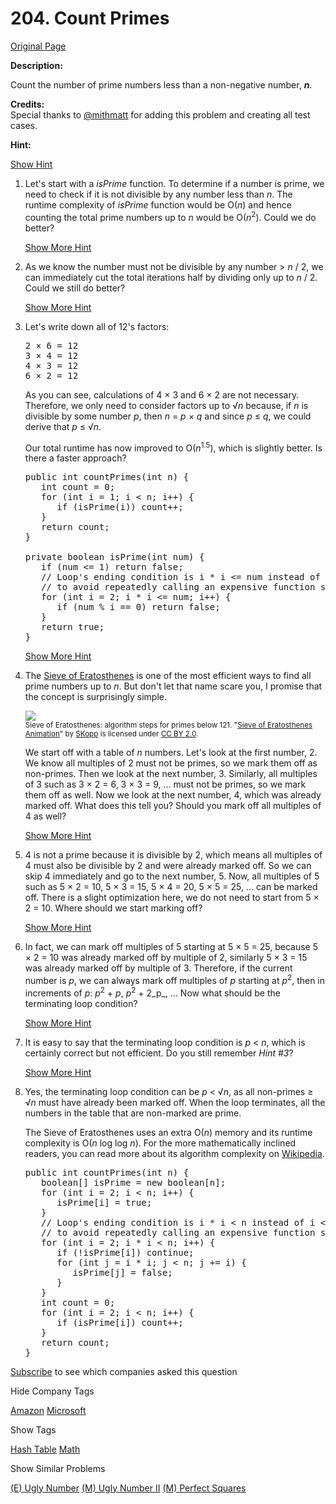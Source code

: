 # 204. Count Primes

[Original Page](https://leetcode.com/problems/count-primes/)

**Description:**

Count the number of prime numbers less than a non-negative number, **_n_**.

**Credits:**  
Special thanks to [@mithmatt](https://leetcode.com/discuss/user/mithmatt) for adding this problem and creating all test cases.

**Hint:**

[Show Hint](#)

1.  Let's start with a _isPrime_ function. To determine if a number is prime, we need to check if it is not divisible by any number less than _n_. The runtime complexity of _isPrime_ function would be O(_n_) and hence counting the total prime numbers up to _n_ would be O(_n_<sup>2</sup>). Could we do better?

    [Show More Hint](#)
2.  As we know the number must not be divisible by any number > _n_ / 2, we can immediately cut the total iterations half by dividing only up to _n_ / 2\. Could we still do better?

    [Show More Hint](#)
3.  Let's write down all of 12's factors:

    <pre>2 × 6 = 12
    3 × 4 = 12
    4 × 3 = 12
    6 × 2 = 12
    </pre>

    As you can see, calculations of 4 × 3 and 6 × 2 are not necessary. Therefore, we only need to consider factors up to √_n_ because, if _n_ is divisible by some number _p_, then _n_ = _p_ × _q_ and since _p_ ≤ _q_, we could derive that _p_ ≤ √_n_.

    Our total runtime has now improved to O(_n_<sup>1.5</sup>), which is slightly better. Is there a faster approach?

    <pre>public int countPrimes(int n) {
       int count = 0;
       for (int i = 1; i < n; i++) {
          if (isPrime(i)) count++;
       }
       return count;
    }

    private boolean isPrime(int num) {
       if (num <= 1) return false;
       // Loop's ending condition is i * i <= num instead of i <= sqrt(num)
       // to avoid repeatedly calling an expensive function sqrt().
       for (int i = 2; i * i <= num; i++) {
          if (num % i == 0) return false;
       }
       return true;
    }
    </pre>

    [Show More Hint](#)
4.  The [Sieve of Eratosthenes](http://en.wikipedia.org/wiki/Sieve_of_Eratosthenes) is one of the most efficient ways to find all prime numbers up to _n_. But don't let that name scare you, I promise that the concept is surprisingly simple.

    ![](/static/images/solutions/Sieve_of_Eratosthenes_animation.gif)  
    <small>Sieve of Eratosthenes: algorithm steps for primes below 121\. "[Sieve of Eratosthenes Animation](http://commons.wikimedia.org/wiki/File:Sieve_of_Eratosthenes_animation.gif)" by [SKopp](http://de.wikipedia.org/wiki/Benutzer:SKopp) is licensed under [CC BY 2.0](http://creativecommons.org/licenses/by/2.0/).</small>

    We start off with a table of _n_ numbers. Let's look at the first number, 2\. We know all multiples of 2 must not be primes, so we mark them off as non-primes. Then we look at the next number, 3\. Similarly, all multiples of 3 such as 3 × 2 = 6, 3 × 3 = 9, ... must not be primes, so we mark them off as well. Now we look at the next number, 4, which was already marked off. What does this tell you? Should you mark off all multiples of 4 as well?

    [Show More Hint](#)
5.  4 is not a prime because it is divisible by 2, which means all multiples of 4 must also be divisible by 2 and were already marked off. So we can skip 4 immediately and go to the next number, 5\. Now, all multiples of 5 such as 5 × 2 = 10, 5 × 3 = 15, 5 × 4 = 20, 5 × 5 = 25, ... can be marked off. There is a slight optimization here, we do not need to start from 5 × 2 = 10\. Where should we start marking off?

    [Show More Hint](#)
6.  In fact, we can mark off multiples of 5 starting at 5 × 5 = 25, because 5 × 2 = 10 was already marked off by multiple of 2, similarly 5 × 3 = 15 was already marked off by multiple of 3\. Therefore, if the current number is _p_, we can always mark off multiples of _p_ starting at _p_<sup>2</sup>, then in increments of _p_: _p_<sup>2</sup> + _p_, _p_<sup>2</sup> + 2_p_, ... Now what should be the terminating loop condition?

    [Show More Hint](#)
7.  It is easy to say that the terminating loop condition is _p_ < _n_, which is certainly correct but not efficient. Do you still remember _Hint #3_?

    [Show More Hint](#)
8.  Yes, the terminating loop condition can be _p_ < √_n_, as all non-primes ≥ √_n_ must have already been marked off. When the loop terminates, all the numbers in the table that are non-marked are prime.

    The Sieve of Eratosthenes uses an extra O(_n_) memory and its runtime complexity is O(_n_ log log _n_). For the more mathematically inclined readers, you can read more about its algorithm complexity on [Wikipedia](http://en.wikipedia.org/wiki/Sieve_of_Eratosthenes#Algorithm_complexity).

    <pre>public int countPrimes(int n) {
       boolean[] isPrime = new boolean[n];
       for (int i = 2; i < n; i++) {
          isPrime[i] = true;
       }
       // Loop's ending condition is i * i < n instead of i < sqrt(n)
       // to avoid repeatedly calling an expensive function sqrt().
       for (int i = 2; i * i < n; i++) {
          if (!isPrime[i]) continue;
          for (int j = i * i; j < n; j += i) {
             isPrime[j] = false;
          }
       }
       int count = 0;
       for (int i = 2; i < n; i++) {
          if (isPrime[i]) count++;
       }
       return count;
    }
    </pre>

<div>

[Subscribe](/subscribe/) to see which companies asked this question

</div>

<div>

<div id="company_tags" class="btn btn-xs btn-warning">Hide Company Tags</div>

<span class="hidebutton" style="display: inline;">[Amazon](/company/amazon/) [Microsoft](/company/microsoft/)</span></div>

<div>

<div id="tags" class="btn btn-xs btn-warning">Show Tags</div>

<span class="hidebutton">[Hash Table](/tag/hash-table/) [Math](/tag/math/)</span></div>

<div>

<div id="similar" class="btn btn-xs btn-warning">Show Similar Problems</div>

<span class="hidebutton">[(E) Ugly Number](/problems/ugly-number/) [(M) Ugly Number II](/problems/ugly-number-ii/) [(M) Perfect Squares](/problems/perfect-squares/)</span></div>